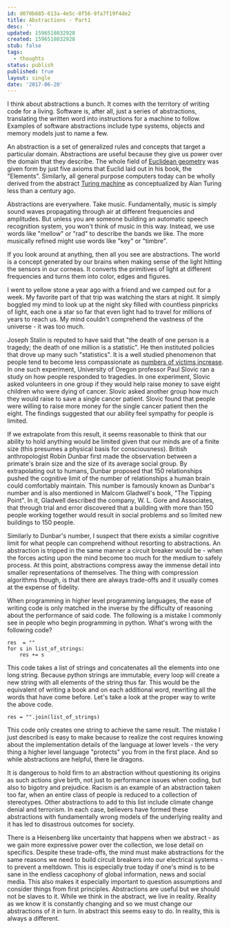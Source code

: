 ```yaml
---
id: d070b685-613a-4e5c-8f56-9fa7f19f4de2
title: Abstractions - Part1
desc: ''
updated: 1596518032928
created: 1596518032928
stub: false
tags:
  - thoughts
status: publish
published: true
layout: single
date: '2017-06-20'
---
```


I think about abstractions a bunch. It comes with the territory of writing code for a living. Software is, after all, just a series of abstractions, translating the written word into instructions for a machine to follow. Examples of software abstractions include type systems, objects and memory models just to name a few.

An abstraction is a set of generalized rules and concepts that target a particular domain.
Abstractions are useful because they give us power over the domain that they describe. The whole field of [Euclidean geometry](https://en.wikipedia.org/wiki/Euclidean_geometry) was given form by just five axioms that Euclid laid out in his book, the "Elements". Similarly, all general purpose computers today can be wholly derived from the abstract [Turing machine](https://en.wikipedia.org/wiki/Turing_machine) as conceptualized by Alan Turing less than a century ago.

Abstractions are everywhere. Take music. Fundamentally, music is simply sound waves propagating through air at different frequencies and amplitudes. But unless you are someone building an automatic speech recognition system, you won't think of music in this way. Instead, we use words like "mellow" or "rad" to describe the bands we like. The more musically refined might use words like "key" or "timbre".

If you look around at anything, then all you see are abstractions. The world is a concept generated by our brains when making sense of the light hitting the sensors in our corneas. It converts the primitives of light at different frequencies and turns them into color, edges and figures.

I went to yellow stone a year ago with a friend and we camped out for a week. My favorite part of that trip was watching the stars at night. It simply boggled my mind to look up at the night sky filled with countless pinpricks of light, each one a star so far that even light had to travel for millions of years to reach us. My mind couldn't comprehend the vastness of the universe - it was too much.

Joseph Stalin is reputed to have said that "the death of one person is a tragedy; the death of one million is a statistic". He then instituted policies that drove up many such "statistics". It is a well studied phenomenon that people tend to become less compassionate as [numbers of victims increase](https://www.ncbi.nlm.nih.gov/pmc/articles/PMC4062481/). In one such experiment, University of Oregon professor Paul Slovic ran a study on how people responded to tragedies. In one experiment, Slovic asked volunteers in one group if they would help raise money to save eight children who were dying of cancer. Slovic asked another group how much they would raise to save a single cancer patient. Slovic found that people were willing to raise more money for the single cancer patient then the eight. The findings suggested that our ability feel sympathy for people is limited.

If we extrapolate from this result, it seems reasonable to think that our ability to hold anything would be limited given that our minds are of a finite size (this presumes a physical basis for consciousness). British anthropologist Robin Dunbar first made the observation between a primate's brain size and the size of its average social group. By extrapolating out to humans, Dunbar proposed that 150 relationships pushed the cognitive limit of the number of relationships a human brain could comfortably maintain. This number is famously known as Dunbar's number and is also mentioned in Malcom Gladwell's book, "The Tipping Point". In it, Gladwell described the company, W. L. Gore and Associates, that through trial and error discovered that a building with more than 150 people working together would result in social problems and so limited new buildings to 150 people.

Similarly to Dunbar's number, I suspect that there exists a similar cognitive limit for what people can comprehend without resorting to abstractions. An abstraction is tripped in the same manner a circuit breaker would be - when the forces acting upon the mind become too much for the medium to safely process. At this point, abstractions compress away the immense detail into smaller representations of themselves. The thing with compression algorithms though, is that there are always trade-offs and it usually comes at the expense of fidelity.

When programming in higher level programming languages, the ease of writing code is only matched in the inverse by the difficulty of reasoning about the performance of said code. The following is a mistake I commonly see in people who begin programming in python. What's wrong with the following code?

```
res  = ""
for s in list_of_strings:
    res += s
```

This code takes a list of strings and concatenates all the elements into one long string. Because python strings are immutable, every loop will create a new string with all elements of the string thus far. This would be the equivalent of writing a book and on each additional word, rewriting all the words that have come before. Let's take a look at the proper way to write the above code.

```
res = "".join(list_of_strings)
```

This code only creates one string to achieve the same result. The mistake I just described is easy to make because to realize the cost requires knowing about the implementation details of the language at lower levels - the very thing a higher level language "protects" you from in the first place. And so while abstractions are helpful, there lie dragons.

It is dangerous to hold firm to an abstraction without questioning its origins as such actions give birth, not just to performance issues when coding, but also to bigotry and prejudice. Racism is an example of an abstraction taken too far, when an entire class of people is reduced to a collection of stereotypes. Other abstractions to add to this list include climate change denial and terrorism. In each case, believers have formed these abstractions with fundamentally wrong models of the underlying reality and it has led to disastrous outcomes for society.

There is a Heisenberg like uncertainty that happens when we abstract - as we gain more expressive power over the collection, we lose detail on specifics. Despite these trade-offs, the mind must make abstractions for the same reasons we need to build circuit breakers into our electrical systems - to prevent a meltdown. This is especially true today if one's mind is to be sane in the endless cacophony of global information, news and social media. This also makes it especially important to question assumptions and consider things from first principles. Abstractions are useful but we should not be slaves to it. While we think in the abstract, we live in reality. Reality as we know it is constantly changing and so we must change our abstractions of it in turn. In abstract this seems easy to do. In reality, this is always a different.

